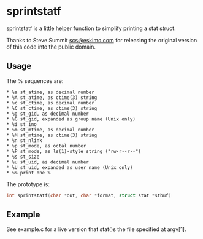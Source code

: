 sprintstatf
============
sprintstatf is a little helper function to simplify printing a stat struct.

Thanks to Steve Summit <scs@eskimo.com> for releasing the original version of
this code into the public domain.

Usage
-----
The % sequences are:

```
* %a st_atime, as decimal number
* %A st_atime, as ctime(3) string
* %c st_ctime, as decimal number
* %C st_ctime, as ctime(3) string
* %g st_gid, as decimal number
* %G st_gid, expanded as group name (Unix only)
* %i st_ino
* %m st_mtime, as decimal number
* %M st_mtime, as ctime(3) string
* %n st_nlink
* %p st_mode, as octal number
* %P st_mode, as ls(1)-style string ("rw-r--r--")
* %s st_size
* %u st_uid, as decimal number
* %U st_uid, expanded as user name (Unix only)
* %% print one %
```

The prototype is:

```C
int sprintstatf(char *out, char *format, struct stat *stbuf)
```

Example
-------
See example.c for a live version that stat()s the file specified at argv[1].
